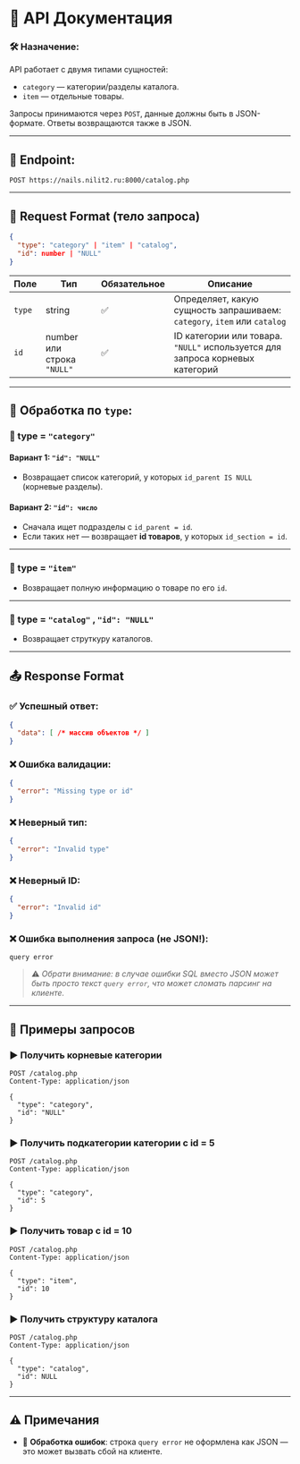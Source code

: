 # 📘 API Документация

### 🛠 Назначение:
API работает с двумя типами сущностей:
- `category` — категории/разделы каталога.
- `item` — отдельные товары.

Запросы принимаются через `POST`, данные должны быть в JSON-формате. Ответы возвращаются также в JSON.

---

## 🔗 Endpoint:
```
POST https://nails.nilit2.ru:8000/catalog.php
```

---

## 📝 Request Format (тело запроса)

```json
{
  "type": "category" | "item" | "catalog",
  "id": number | "NULL"
}
```

| Поле | Тип | Обязательное | Описание |
|------|-----|---------------|----------|
| `type` | string | ✅ | Определяет, какую сущность запрашиваем: `category`, `item` или `catalog` |
| `id` | number или строка `"NULL"` | ✅ | ID категории или товара. `"NULL"` используется для запроса корневых категорий |

---

## 🔄 Обработка по `type`:

### 🔹 type = `"category"`

#### Вариант 1: `"id": "NULL"`
- Возвращает список категорий, у которых `id_parent IS NULL` (корневые разделы).

#### Вариант 2: `"id": число`
- Сначала ищет подразделы с `id_parent = id`.
- Если таких нет — возвращает **id товаров**, у которых `id_section = id`.

---

### 🔸 type = `"item"`

- Возвращает полную информацию о товаре по его `id`.

---

### 🔸 type = `"catalog"` , `"id": "NULL"`

- Возвращает струткуру каталогов.

---

## 📤 Response Format

### ✅ Успешный ответ:
```json
{
  "data": [ /* массив объектов */ ]
}
```

### ❌ Ошибка валидации:
```json
{
  "error": "Missing type or id"
}
```

### ❌ Неверный тип:
```json
{
  "error": "Invalid type"
}
```

### ❌ Неверный ID:
```json
{
  "error": "Invalid id"
}
```

### ❌ Ошибка выполнения запроса (не JSON!):
```text
query error
```
> ⚠️ *Обрати внимание: в случае ошибки SQL вместо JSON может быть просто текст `query error`, что может сломать парсинг на клиенте.*

---

## 📌 Примеры запросов

### ▶ Получить корневые категории
```http
POST /catalog.php
Content-Type: application/json

{
  "type": "category",
  "id": "NULL"
}
```

### ▶ Получить подкатегории категории с id = 5
```http
POST /catalog.php
Content-Type: application/json

{
  "type": "category",
  "id": 5
}
```

### ▶ Получить товар с id = 10
```http
POST /catalog.php
Content-Type: application/json

{
  "type": "item",
  "id": 10
}
```
### ▶ Получить структуру каталога
```http
POST /catalog.php
Content-Type: application/json

{
  "type": "catalog",
  "id": NULL
}
```
---

## ⚠️ Примечания

- 🧪 **Обработка ошибок**: строка `query error` не оформлена как JSON — это может вызвать сбой на клиенте.